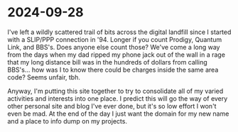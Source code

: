 # 2024-09-28

I've left a wildly scattered trail of bits across the digital landfill since I started with a SLIP/PPP connection in '94. Longer if you count Prodigy, Quantum Link, and BBS's. Does anyone else count those? We've come a long way from the days when my dad ripped my phone jack out of the wall in a rage that my long distance bill was in the hundreds of dollars from calling BBS's... how was I to know there could be charges inside the same area code? Seems unfair, tbh.

Anyway, I'm putting this site together to try to consolidate all of my varied activities and interests into one place. I predict this will go the way of every other personal site and blog I've ever done, but it's so low effort I won't even be mad. At the end of the day I just want the domain for my new name and a place to info dump on my projects.

